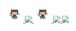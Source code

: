 <h6></h6>
<p align="center">
  <a href="https://www.qoomon.me">
    <img width="08%" src="octocat.gif"/>
  </a>
  <a href="https://github.com/ryo-ma/github-profile-trophy#readme">
    <img width="81%" src="https://github-profile-trophy.vercel.app/?username=qoomon&row=1&column=7&margin-w=4"/>
  </a>
  <a href="https://www.qoomon.me">
    <img width="08%" src="octocat.gif"/>
  </a>
  <a href="https://github.com/anuraghazra/github-readme-stats#readme">
    <img height="150" src="https://github-readme-stats.vercel.app/api?username=qoomon&show_icons=true&hide_title=true&include_all_commits=true&count_private=true"/>
  </a> 
  <a href="https://github.com/anuraghazra/github-readme-stats#readme">
    <img height="150" src="https://github-readme-stats.vercel.app/api/top-langs/?username=qoomon&hide_title=true&layout=compact"/>
  </a> 
</p>
